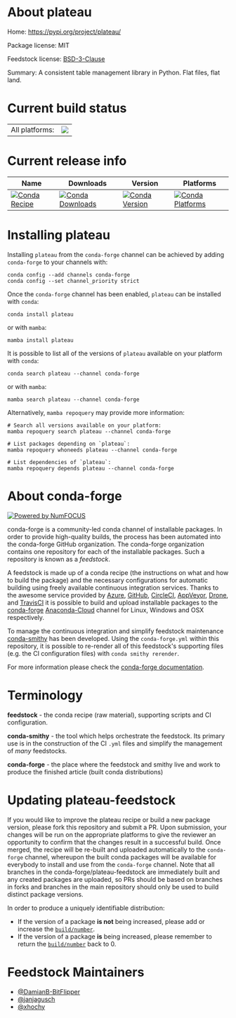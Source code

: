 About plateau
=============

Home: https://pypi.org/project/plateau/

Package license: MIT

Feedstock license: [BSD-3-Clause](https://github.com/conda-forge/plateau-feedstock/blob/main/LICENSE.txt)

Summary: A consistent table management library in Python. Flat files, flat land.

Current build status
====================


<table><tr><td>All platforms:</td>
    <td>
      <a href="https://dev.azure.com/conda-forge/feedstock-builds/_build/latest?definitionId=15708&branchName=main">
        <img src="https://dev.azure.com/conda-forge/feedstock-builds/_apis/build/status/plateau-feedstock?branchName=main">
      </a>
    </td>
  </tr>
</table>

Current release info
====================

| Name | Downloads | Version | Platforms |
| --- | --- | --- | --- |
| [![Conda Recipe](https://img.shields.io/badge/recipe-plateau-green.svg)](https://anaconda.org/conda-forge/plateau) | [![Conda Downloads](https://img.shields.io/conda/dn/conda-forge/plateau.svg)](https://anaconda.org/conda-forge/plateau) | [![Conda Version](https://img.shields.io/conda/vn/conda-forge/plateau.svg)](https://anaconda.org/conda-forge/plateau) | [![Conda Platforms](https://img.shields.io/conda/pn/conda-forge/plateau.svg)](https://anaconda.org/conda-forge/plateau) |

Installing plateau
==================

Installing `plateau` from the `conda-forge` channel can be achieved by adding `conda-forge` to your channels with:

```
conda config --add channels conda-forge
conda config --set channel_priority strict
```

Once the `conda-forge` channel has been enabled, `plateau` can be installed with `conda`:

```
conda install plateau
```

or with `mamba`:

```
mamba install plateau
```

It is possible to list all of the versions of `plateau` available on your platform with `conda`:

```
conda search plateau --channel conda-forge
```

or with `mamba`:

```
mamba search plateau --channel conda-forge
```

Alternatively, `mamba repoquery` may provide more information:

```
# Search all versions available on your platform:
mamba repoquery search plateau --channel conda-forge

# List packages depending on `plateau`:
mamba repoquery whoneeds plateau --channel conda-forge

# List dependencies of `plateau`:
mamba repoquery depends plateau --channel conda-forge
```


About conda-forge
=================

[![Powered by
NumFOCUS](https://img.shields.io/badge/powered%20by-NumFOCUS-orange.svg?style=flat&colorA=E1523D&colorB=007D8A)](https://numfocus.org)

conda-forge is a community-led conda channel of installable packages.
In order to provide high-quality builds, the process has been automated into the
conda-forge GitHub organization. The conda-forge organization contains one repository
for each of the installable packages. Such a repository is known as a *feedstock*.

A feedstock is made up of a conda recipe (the instructions on what and how to build
the package) and the necessary configurations for automatic building using freely
available continuous integration services. Thanks to the awesome service provided by
[Azure](https://azure.microsoft.com/en-us/services/devops/), [GitHub](https://github.com/),
[CircleCI](https://circleci.com/), [AppVeyor](https://www.appveyor.com/),
[Drone](https://cloud.drone.io/welcome), and [TravisCI](https://travis-ci.com/)
it is possible to build and upload installable packages to the
[conda-forge](https://anaconda.org/conda-forge) [Anaconda-Cloud](https://anaconda.org/)
channel for Linux, Windows and OSX respectively.

To manage the continuous integration and simplify feedstock maintenance
[conda-smithy](https://github.com/conda-forge/conda-smithy) has been developed.
Using the ``conda-forge.yml`` within this repository, it is possible to re-render all of
this feedstock's supporting files (e.g. the CI configuration files) with ``conda smithy rerender``.

For more information please check the [conda-forge documentation](https://conda-forge.org/docs/).

Terminology
===========

**feedstock** - the conda recipe (raw material), supporting scripts and CI configuration.

**conda-smithy** - the tool which helps orchestrate the feedstock.
                   Its primary use is in the construction of the CI ``.yml`` files
                   and simplify the management of *many* feedstocks.

**conda-forge** - the place where the feedstock and smithy live and work to
                  produce the finished article (built conda distributions)


Updating plateau-feedstock
==========================

If you would like to improve the plateau recipe or build a new
package version, please fork this repository and submit a PR. Upon submission,
your changes will be run on the appropriate platforms to give the reviewer an
opportunity to confirm that the changes result in a successful build. Once
merged, the recipe will be re-built and uploaded automatically to the
`conda-forge` channel, whereupon the built conda packages will be available for
everybody to install and use from the `conda-forge` channel.
Note that all branches in the conda-forge/plateau-feedstock are
immediately built and any created packages are uploaded, so PRs should be based
on branches in forks and branches in the main repository should only be used to
build distinct package versions.

In order to produce a uniquely identifiable distribution:
 * If the version of a package **is not** being increased, please add or increase
   the [``build/number``](https://docs.conda.io/projects/conda-build/en/latest/resources/define-metadata.html#build-number-and-string).
 * If the version of a package **is** being increased, please remember to return
   the [``build/number``](https://docs.conda.io/projects/conda-build/en/latest/resources/define-metadata.html#build-number-and-string)
   back to 0.

Feedstock Maintainers
=====================

* [@DamianB-BitFlipper](https://github.com/DamianB-BitFlipper/)
* [@janjagusch](https://github.com/janjagusch/)
* [@xhochy](https://github.com/xhochy/)

